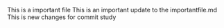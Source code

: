 This is a important file
This is an important update to the importantfile.md
This is new changes for commit study